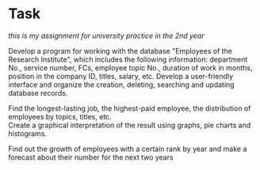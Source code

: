 # Task
*this is my assignment for university practice in the 2nd year*

Develop a program for working with the database "Employees of the Research Institute", which includes the following information: department
No., service number, FCs, employee topic No., duration of work in months, position in the company ID,
titles, salary, etc. Develop a user-friendly interface and organize the creation, deleting, searching and updating database records.

Find the longest-lasting job, the highest-paid employee, the distribution of employees by topics, titles, etc. \
Create a graphical interpretation of the result using graphs, pie charts and histograms.

Find out the growth of employees with a certain rank by year and make a forecast about their number for the next two years